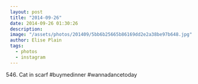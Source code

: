 ```yaml
---
layout: post
title: "2014-09-26"
date: 2014-09-26 01:30:26
description: 
image: "/assets/photos/201409/5bb6b25665b86169dd2e2a38be97b648.jpg"
author: Elise Plain
tags: 
  - photos
  - instagram
---
```


546. Cat in scarf #buymedinner #wannadancetoday
<p></p>
